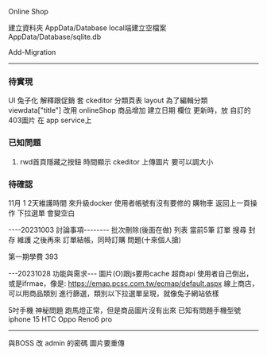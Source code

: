 Online Shop 

建立資料夾 AppData/Database
local端建立空檔案 AppData/Database/sqlite.db

Add-Migration

---

### 待實現
UI 兔子化
解釋跟促銷 套 ckeditor
分類頁表 layout 為了編輯分類
viewdata["title"] 改用 onlineShop 
商品增加 建立日期 欄位
更新時，放 自訂的 403圖片 在 app service上

### 已知問題
1. rwd首頁隱藏之按鈕
時間顯示
ckeditor 上傳圖片 要可以調大小

### 待確認
11月 1 2天維護時間 來升級docker
使用者帳號有沒有要修的
購物車 返回上一頁操作 下拉選單 會變空白

----20231003 討論事項--------
批次刪除(後面在做)
列表 當前5筆
訂單 搜尋 封存 維護 之後再來
訂單結帳，同時訂購 問題(十來個人搶)

第一期學費 393

---20231028 功能與需求---
圖片(O)跟js要用cache 
超商api 使用者自己倒出，或是ifrmae，像是: https://emap.pcsc.com.tw/ecmap/default.aspx
線上商店，可以用商品類別 進行篩選，類別以下拉選單呈現，就像兔子網站依樣

5吋手機 神秘問題 跑馬燈正常，但是商品圖片沒有出來
已知有問題手機型號
iphone 15
HTC 
Oppo Reno6 pro

---
與BOSS
改 admin 的密碼
圖片要重傳